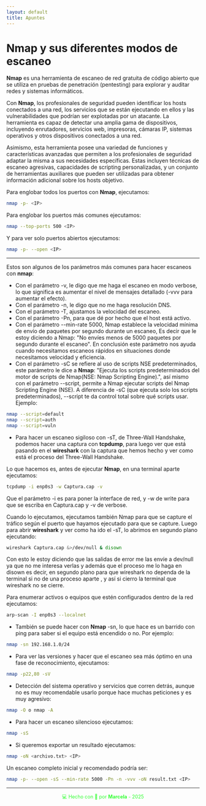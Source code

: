 ```yaml
---
layout: default
title: Apuntes
---
```


# Nmap y sus diferentes modos de escaneo

**Nmap** es una herramienta de escaneo de red gratuita de código abierto que se utiliza en pruebas de penetración (pentesting) para explorar y auditar redes y sistemas informáticos.

Con **Nmap**, los profesionales de seguridad pueden identificar los hosts conectados a una red, los servicios que se están ejecutando en ellos y las vulnerabilidades que podrían ser explotadas por un atacante. La herramienta es capaz de detectar una amplia gama de dispositivos, incluyendo enrutadores, servicios web, impresoras, cámaras IP, sistemas operativos y otros dispositivos conectados a una red.

Asimismo, esta herramienta posee una variedad de funciones y características avanzadas que permiten a los profesionales de seguridad adaptar la misma a sus necesidades específicas. Estas incluyen técnicas de escaneo agresivas, capacidades de scripting personalizadas, y un conjunto de herramientas auxiliares que pueden ser utilizadas para obtener información adicional sobre los hosts objetivo.

Para englobar todos los puertos con **Nmap**, ejecutamos:

```bash
nmap -p- <IP>
```

Para englobar los puertos más comunes ejecutamos:

```bash
nmap --top-ports 500 <IP>
```

Y para ver solo puertos abiertos ejecutamos:

```bash
nmap -p- --open <IP>
```
---

Estos son algunos de los parámetros más comunes para hacer escaneos con **nmap**:

- Con el parámetro -v, le digo que me haga el escaneo en modo verbose, lo que significa es aumentar el nivel de mensajes detallado (-vvv para aumentar el efecto).
- Con el parámetro -n, le digo que no me haga resolución DNS.
- Con el parámetro -T, ajustamos la velocidad del escaneo.
- Con el parámetro -Pn, para que dé por hecho que el host está activo.
- Con el parámetro --min-rate 5000, Nmap establece la velocidad mínima de envío de paquetes por segundo durante un escaneo, Es decir que le estoy diciendo a Nmap: "No envíes menos de 5000 paquetes por segundo durante el escaneo". En conclusión este parámetro nos ayuda cuando necesitamos escaneos rápidos en situaciones donde necesitamos velocidad y eficiencia.
- Con el parámetro -sC se refiere al uso de scripts NSE predeterminados, este parámetro le dice a **Nmap**: "Ejecuta los scripts predeterminados del motor de scripts de Nmap(NSE: Nmap Scripting Engine).", así mismo con el parámetro --script, permite a Nmap ejecutar scripts del Nmap Scripting Engine (NSE). A diferencia de -sC (que ejecuta solo los scripts predeterminados), --script te da control total sobre qué scripts usar. Ejemplo:

```bash
nmap --script=default
nmap --script=auth
nmap --script=vuln
```

- Para hacer un escaneo sigiloso con -sT, de Three-Wall Handshake, podemos hacer una captura con **tcpdump**, para luego ver que está pasando en el **wireshark** con la captura que hemos hecho y ver como está el proceso del Three-Wall Handshake. 

Lo que hacemos es, antes de ejecutar **Nmap**, en una terminal aparte ejecutamos:

```bash
tcpdump -i enp0s3 -w Captura.cap -v
```

Que el parámetro -i es para poner la interface de red, y -w de write para que se escriba en Captura.cap y -v de verbose.

Cuando lo ejecutamos, ejecutamos también Nmap para que se capture el tráfico según el puerto que hayamos ejecutado para que se capture.
Luego para abrir **wireshark** y ver como ha ido el -sT,  lo abrimos en segundo plano ejecutando:

```bash
wireshark Captura.cap &>/dev/null & disown
```

Con esto le estoy diciendo que las salidas de error me las envíe a dev/null ya que no me interesa verlas y además que el proceso me lo haga en disown es decir, en segundo plano para que wireshark no dependa de la terminal si no de una proceso aparte , y así si cierro la terminal que wireshark no se cierre.

Para enumerar activos o equipos que estén configurados dentro de la red ejecutamos:

```bash
arp-scan -I enp0s3 --localnet
```

- También se puede hacer con **Nmap** -sn, lo que hace es un barrido con ping para saber si el equipo está encendido o no. Por ejemplo:

```bash
nmap -sn 192.168.1.0/24
```

- Para ver las versiones y hacer que el escaneo sea más óptimo en una fase de reconocimiento, ejecutamos:

```bash
nmap -p22,80 -sV
```

- Detección del sistema operativo y servicios que corren detrás, aunque no es muy recomendable usarlo porque hace muchas peticiones y es muy agresivo:   

```bash
nmap -O o nmap -A
```

- Para hacer un escaneo silencioso ejecutamos:

```bash
nmap -sS
```

- Si queremos exportar un resultado ejecutamos:

```bash
nmap -oN <archivo.txt> <IP>
```

Un escaneo completo inicial y recomendado podría ser:

```bash
nmap -p- --open -sS --min-rate 5000 -Pn -n -vvv -oN result.txt <IP>
```

---



<div style="text-align:center; font-size: 0.9em; margint-top: 40px; color: #33ff33;">
    💻 Hecho con 💚 por <strong>Marcela</strong> - 2025
</div>




    

